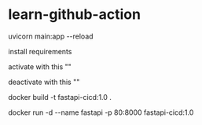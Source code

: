 # learn-github-action

uvicorn main:app --reload

install requirements

activate with this ""

deactivate with this ""

docker build -t fastapi-cicd:1.0 .

docker run -d --name fastapi -p 80:8000 fastapi-cicd:1.0
